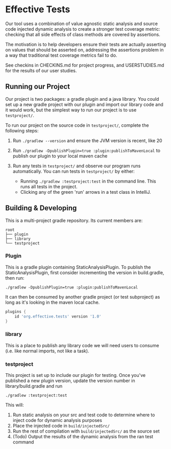 # Effective Tests

Our tool uses a combination of value agnostic static analysis and source code injected dynamic analysis to create a stronger test
coverage metric: checking that all side effects of class methods are covered by assertions. 

The motivation is to help developers ensure their tests are actually asserting on values that should be asserted on, 
addressing the assertions problem in a way that traditional test coverage metrics fail to do.

See checkins in CHECKINS.md for project progress, and USERSTUDIES.md for the results of our user studies.

## Running our Project
Our project is two packages: a gradle plugin and a java library. You could set up a new gradle project with our plugin
and import our library code and it would work, but the simplest way to run our project is to use `testproject/`.

To run our project on the source code in `testproject/`, complete the following steps:
1. Run `./gradlew --version` and ensure the JVM version is recent, like 20
2. Run `./gradlew -DpublishPlugin=true :plugin:publishToMavenLocal` to publish our plugin to your local maven cache
3. Run any tests in `testproject/` and observe our program runs automatically. You can run tests in `testproject/` by either:
   
   - Running `./gradlew :testproject:test` in the command line. This runs all tests in the project.
   - Clicking any of the green 'run' arrows in a test class in IntelliJ.


## Building & Developing
This is a multi-project gradle repository. Its current members are:

```
root
├── plugin 
├── library
└── testproject
```

### Plugin
This is a gradle plugin containing StaticAnalysisPlugin. To publish the StaticAnalysisPlugin, first consider incrementing the version in build.gradle, then run:

```shell
./gradlew -DpublishPlugin=true :plugin:publishToMavenLocal
```

It can then be consumed by another gradle project (or test subproject) as long as it's looking in the maven local cache.

```groovy
plugins {
    id 'org.effective.tests' version '1.0'
}
```

### library
This is a place to publish any library code we will need users to consume (i.e. like normal imports, not like a task).

### testproject
This project is set up to include our plugin for testing. Once you've published a new plugin version, update the version number
in library/build.gradle and run

``` shell
./gradlew :testproject:test
```

This will:
1. Run static analysis on your src and test code to determine where to inject code for dynamic analysis purposes
2. Place the injected code in `build/injectedSrc/`
3. Run the rest of compilation with `build/injectedSrc/` as the source set
4. (Todo) Output the results of the dynamic analysis from the ran test command